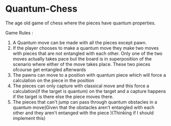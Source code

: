 # Quantum-Chess

The age old game of chess where the pieces have quantum properties.

Game Rules :

1. A Quantum move can be made with all the pieces except pawn.
2. If the player chooses to make a quantum move they make two moves with pieces that are not entangled with each other. Only one of the two moves actually takes pace but the board is in superposition of the scenario where either of the move takes place. These two pieces ofcourse get entangled afterwards
3. The pawns can move to a position with quantum piece which will force a calculation on the piece in the position
4. The pieces can only capture with classical move and this force a calculation(if the target is quantum) on the target and a capture happens if the target is there else the piece moves there.
5. The pieces that can't jump can pass through quantum obstacles in a quantum move(Given that the obstacles aren't entangled with each other and they aren't entanged with the piece )(Thinking if I should implement this)